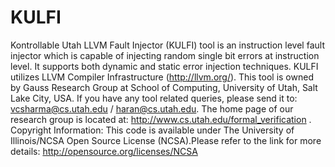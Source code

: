 KULFI
=====

Kontrollable Utah LLVM Fault Injector (KULFI) tool is an instruction level fault injector which is capable of injecting random single bit errors at instruction level. It supports both dynamic and static error injection techniques. KULFI utilizes LLVM Compiler Infrastructure (http://llvm.org/). This tool is owned by Gauss Research Group at School of Computing, University of Utah, Salt Lake City, USA. If you have any tool related queries, please send it to: vcsharma@cs.utah.edu / haran@cs.utah.edu. The home page of our research group is located at: http://www.cs.utah.edu/formal_verification .  Copyright Information: This code is available under The University of Illinois/NCSA Open Source License (NCSA).Please refer to the link for more details: http://opensource.org/licenses/NCSA
